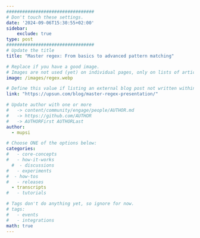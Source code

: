 ```yaml
---
#################################
# Don't touch these settings.
date: '2024-09-06T15:30:55+02:00'
sidebar:
    exclude: true
type: post
#################################
# Update the title
title: "Master regex: From basics to advanced pattern matching"

# Replace if you have a good image. 
# Images are not used (yet) on individual pages, only on lists of articles.
image: /images/regex.webp

# Define this value if listing an external blog post not written within this site.
link: "https://upsun.com/blog/master-regex-presentation/"

# Update author with one or more
#   -> content/community/engage/people/AUTHOR.md
#   -> https://github.com/AUTHOR
#   -> AUTHORFirst AUTHORLast
author:
  - mupsi

# Choose ONE of the options below:
categories:
#   - core-concepts
#   - how-it-works
  #  - discussions
#   - experiments
#  - how-tos
#   - releases
  - transcripts
#   - tutorials

# Tags don't do anything yet, so ignore for now.
# tags:
#   - events
#   - integrations
math: true
---
```


